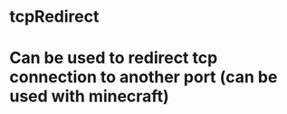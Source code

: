 # tcpRedirect
# Can be used to redirect tcp connection to another port (can be used with minecraft)
